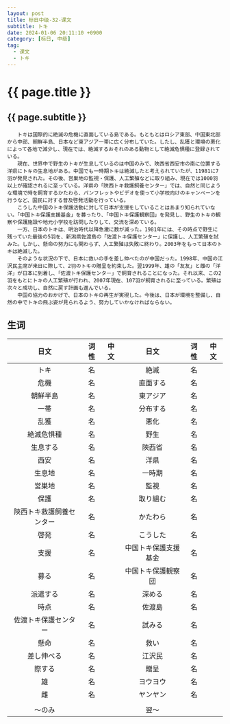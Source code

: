 ```yaml
---
layout: post
title: 标日中级-32-课文
subtitle: トキ
date: 2024-01-06 20:11:10 +0900
category: [标日, 中级]
tag: 
  - 课文
  - トキ
---
```


# {{ page.title }}

## {{ page.subtitle }}

```
　　トキは国際的に絶滅の危機に直面している島である。もともとはロシア東部、中国東北部から中部、朝鮮半島、日本など東アジア一帯に広く分布していた。したし、乱獲と環境の悪化によって各地で減少し、現在では、絶滅するおそれのある動物として絶滅危惧種に登録されている。
　　現在、世界中で野生のトキが生息しているのは中国のみで、陝西省西安市の南に位置する洋県にトキの生息地がある。中国でも一時期トキは絶滅したと考えられていたが、11981に7羽が発見された。その後、営巣地の監視・保護、人工繁殖などに取り組み、現在では1000羽以上が確認されるに至っている。洋県の「陝西トキ救護飼養センター」では、自然と同じような環境で時を飼育するかたわら、パンフレットやビデオを使って小学校向けのキャンペーンを行うなど、国民に対する普及啓発活動を行っている。
　　こうした中国のトキ保護活動に対して日本が支援をしていることはあまり知られていない。「中国トキ保護支援基金」を募ったり、「中国トキ保護観察団」を発見し、野生のトキの観察や保護施設や地元小学校を訪問したりして、交流を深めている。
　　一方、日本のトキは、明治時代以降急激に数が減った。1981年には、その時点で野生に残っていた最後の5羽を、新潟県佐渡島の「佐渡トキ保護センター」に保護し、人工繁殖を試みた。しかし、懸命の努力にも関わらず、人工繁殖は失敗に終わり。2003年をもって日本のトキは絶滅した。
　　そのような状況の下で、日本に救いの手を差し伸べたのが中国だった。1998年、中国の江沢民主席が来日に際して、2羽のトキの贈呈を約束した。翌1999年、雄の「友友」と雌の「洋洋」が日本に到着し、「佐渡トキ保護センター」で飼育されることになった。それ以来、この2羽をもとにトキの人工繁殖が行われ、2007年現在、107羽が飼育されるに至っている。繁殖は次々と成功し、自然に戻す計画も進んでいる。
　　中国の協力のおかげで、日本のトキの再生が実現した。今後は、日本が環境を整備し、自然の中でトキの飛ぶ姿が見られるよう、努力していかなければならない。
```

## 生词

|           日文           | 词性  | 中文  |         日文         | 词性  | 中文  |
| :----------------------: | :---: | :---: | :------------------: | :---: | :---: |
|           トキ           |  名   |       |         絶滅         |  名   |       |
|           危機           |  名   |       |       直面する       |  名   |       |
|         朝鮮半島         |  名   |       |       東アジア       |  名   |       |
|           一帯           |  名   |       |       分布する       |  名   |       |
|           乱獲           |  名   |       |         悪化         |  名   |       |
|        絶滅危惧種        |  名   |       |         野生         |  名   |       |
|         生息する         |  名   |       |        陝西省        |  名   |       |
|           西安           |  名   |       |         洋県         |  名   |       |
|          生息地          |  名   |       |        一時期        |  名   |       |
|          営巣地          |  名   |       |         監視         |  名   |       |
|           保護           |  名   |       |       取り組む       |  名   |       |
| 陝西トキ救護飼養センター |  名   |       |       かたわら       |  名   |       |
|           啓発           |  名   |       |       こうした       |  名   |       |
|           支援           |  名   |       | 中国トキ保護支援基金 |  名   |       |
|           募る           |  名   |       |  中国トキ保護観察団  |  名   |       |
|         派遣する         |  名   |       |        深める        |  名   |       |
|           時点           |  名   |       |        佐渡島        |  名   |       |
|   佐渡トキ保護センター   |  名   |       |        試みる        |  名   |       |
|           懸命           |  名   |       |         救い         |  名   |       |
|        差し伸べる        |  名   |       |        江沢民        |  名   |       |
|          際する          |  名   |       |         贈呈         |  名   |       |
|            雄            |  名   |       |       ヨウヨウ       |  名   |       |
|            雌            |  名   |       |       ヤンヤン       |  名   |       |
|                          |       |       |                      |       |       |
|          ～のみ          |       |       |         翌～         |       |       |


